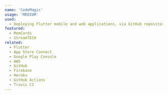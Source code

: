 ```yaml
---
name: 'CodeMagic'
usage: 'MEDIUM'
used:
  - Deploying Flutter mobile and web applications, via GitHub repository, to their appropriate endpoints; including iOS to App Store Connect, Android to Google Play Store and web to Amazon Simple Storage Service (S3)
featured:
  - MemCards
  - StreamTECH
related:
  - Flutter
  - App Store Connect
  - Google Play Console
  - AWS
  - GitHub
  - Firebase
  - Heroku
  - GitHub Actions
  - Travis CI
---
```


